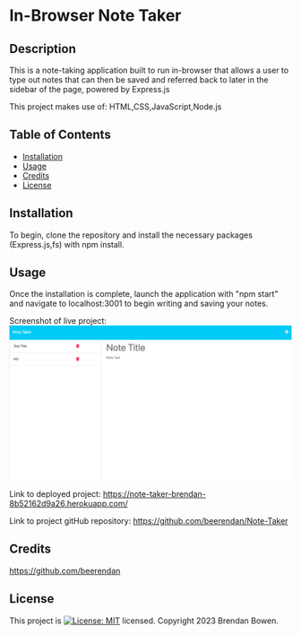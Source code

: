 # In-Browser Note Taker

  ## Description
This is a note-taking application built to run in-browser that allows a user to type out notes that can then be saved and referred back to later in the sidebar of the page, powered by Express.js

This project makes use of: 
HTML,CSS,JavaScript,Node.js

## Table of Contents
* [Installation](#installation)
* [Usage](#usage)
* [Credits](#credits)
* [License](#license)

## Installation
To begin, clone the repository and install the necessary packages (Express.js,fs) with npm install.

## Usage
Once the installation is complete, launch the application with "npm start" and navigate to localhost:3001 to begin writing and saving your notes.

Screenshot of live project: ![NoteTaker](././public/assets/Note%20Taker.png)

Link to deployed project: https://note-taker-brendan-8b52162d9a26.herokuapp.com/

Link to project gitHub repository: https://github.com/beerendan/Note-Taker

## Credits
https://github.com/beerendan

## License
This project is [![License: MIT](https://img.shields.io/badge/License-MIT-yellow.svg)](https://opensource.org/licenses/MIT) licensed.
Copyright 2023 Brendan Bowen.
